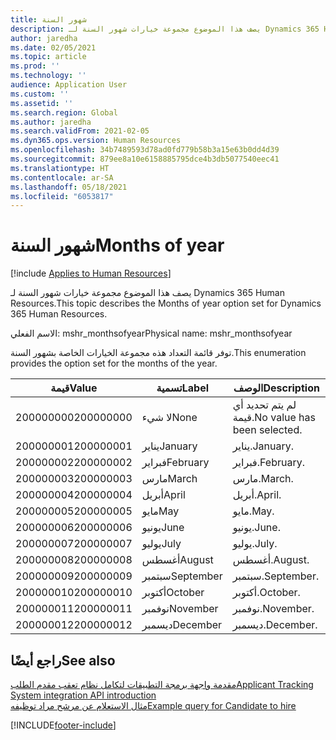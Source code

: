 ```yaml
---
title: شهور السنة
description: يصف هذا الموضوع مجموعة خيارات شهور السنة لـ Dynamics 365 Human Resources.
author: jaredha
ms.date: 02/05/2021
ms.topic: article
ms.prod: ''
ms.technology: ''
audience: Application User
ms.custom: ''
ms.assetid: ''
ms.search.region: Global
ms.author: jaredha
ms.search.validFrom: 2021-02-05
ms.dyn365.ops.version: Human Resources
ms.openlocfilehash: 34b7489593d78ad0fd779b58b3a15e63b0dd4d39
ms.sourcegitcommit: 879ee8a10e6158885795dce4b3db5077540eec41
ms.translationtype: HT
ms.contentlocale: ar-SA
ms.lasthandoff: 05/18/2021
ms.locfileid: "6053817"
---
```

# <a name="months-of-year"></a><span data-ttu-id="39b79-103">شهور السنة</span><span class="sxs-lookup"><span data-stu-id="39b79-103">Months of year</span></span>

[!include [Applies to Human Resources](../includes/applies-to-hr.md)]

<span data-ttu-id="39b79-104">يصف هذا الموضوع مجموعة خيارات شهور السنة لـ Dynamics 365 Human Resources.</span><span class="sxs-lookup"><span data-stu-id="39b79-104">This topic describes the Months of year option set for Dynamics 365 Human Resources.</span></span>

<span data-ttu-id="39b79-105">الاسم الفعلي: mshr_monthsofyear</span><span class="sxs-lookup"><span data-stu-id="39b79-105">Physical name: mshr_monthsofyear</span></span>

<span data-ttu-id="39b79-106">توفر قائمة التعداد هذه مجموعة الخيارات الخاصة بشهور السنة.</span><span class="sxs-lookup"><span data-stu-id="39b79-106">This enumeration provides the option set for the months of the year.</span></span>

| <span data-ttu-id="39b79-107">قيمة</span><span class="sxs-lookup"><span data-stu-id="39b79-107">Value</span></span> | <span data-ttu-id="39b79-108">تسمية</span><span class="sxs-lookup"><span data-stu-id="39b79-108">Label</span></span> | <span data-ttu-id="39b79-109">الوصف</span><span class="sxs-lookup"><span data-stu-id="39b79-109">Description</span></span> |
| --- | --- | --- |
| <span data-ttu-id="39b79-110">200000000</span><span class="sxs-lookup"><span data-stu-id="39b79-110">200000000</span></span> | <span data-ttu-id="39b79-111">لا شيء</span><span class="sxs-lookup"><span data-stu-id="39b79-111">None</span></span> | <span data-ttu-id="39b79-112">لم يتم تحديد أي قيمة.</span><span class="sxs-lookup"><span data-stu-id="39b79-112">No value has been selected.</span></span> |
| <span data-ttu-id="39b79-113">200000001</span><span class="sxs-lookup"><span data-stu-id="39b79-113">200000001</span></span> | <span data-ttu-id="39b79-114">يناير</span><span class="sxs-lookup"><span data-stu-id="39b79-114">January</span></span> | <span data-ttu-id="39b79-115">يناير.</span><span class="sxs-lookup"><span data-stu-id="39b79-115">January.</span></span> |
| <span data-ttu-id="39b79-116">200000002</span><span class="sxs-lookup"><span data-stu-id="39b79-116">200000002</span></span> | <span data-ttu-id="39b79-117">فبراير</span><span class="sxs-lookup"><span data-stu-id="39b79-117">February</span></span> | <span data-ttu-id="39b79-118">فبراير.</span><span class="sxs-lookup"><span data-stu-id="39b79-118">February.</span></span> |
| <span data-ttu-id="39b79-119">200000003</span><span class="sxs-lookup"><span data-stu-id="39b79-119">200000003</span></span> | <span data-ttu-id="39b79-120">مارس</span><span class="sxs-lookup"><span data-stu-id="39b79-120">March</span></span> | <span data-ttu-id="39b79-121">مارس.</span><span class="sxs-lookup"><span data-stu-id="39b79-121">March.</span></span> |
| <span data-ttu-id="39b79-122">200000004</span><span class="sxs-lookup"><span data-stu-id="39b79-122">200000004</span></span> | <span data-ttu-id="39b79-123">أبريل</span><span class="sxs-lookup"><span data-stu-id="39b79-123">April</span></span> | <span data-ttu-id="39b79-124">أبريل.</span><span class="sxs-lookup"><span data-stu-id="39b79-124">April.</span></span> |
| <span data-ttu-id="39b79-125">200000005</span><span class="sxs-lookup"><span data-stu-id="39b79-125">200000005</span></span> | <span data-ttu-id="39b79-126">مايو</span><span class="sxs-lookup"><span data-stu-id="39b79-126">May</span></span> | <span data-ttu-id="39b79-127">مايو.</span><span class="sxs-lookup"><span data-stu-id="39b79-127">May.</span></span> |
| <span data-ttu-id="39b79-128">200000006</span><span class="sxs-lookup"><span data-stu-id="39b79-128">200000006</span></span> | <span data-ttu-id="39b79-129">يونيو</span><span class="sxs-lookup"><span data-stu-id="39b79-129">June</span></span> | <span data-ttu-id="39b79-130">يونيو.</span><span class="sxs-lookup"><span data-stu-id="39b79-130">June.</span></span> |
| <span data-ttu-id="39b79-131">200000007</span><span class="sxs-lookup"><span data-stu-id="39b79-131">200000007</span></span> | <span data-ttu-id="39b79-132">يوليو</span><span class="sxs-lookup"><span data-stu-id="39b79-132">July</span></span> | <span data-ttu-id="39b79-133">يوليو.</span><span class="sxs-lookup"><span data-stu-id="39b79-133">July.</span></span> |
| <span data-ttu-id="39b79-134">200000008</span><span class="sxs-lookup"><span data-stu-id="39b79-134">200000008</span></span> | <span data-ttu-id="39b79-135">أغسطس</span><span class="sxs-lookup"><span data-stu-id="39b79-135">August</span></span> | <span data-ttu-id="39b79-136">أغسطس.</span><span class="sxs-lookup"><span data-stu-id="39b79-136">August.</span></span> |
| <span data-ttu-id="39b79-137">200000009</span><span class="sxs-lookup"><span data-stu-id="39b79-137">200000009</span></span> | <span data-ttu-id="39b79-138">سبتمبر</span><span class="sxs-lookup"><span data-stu-id="39b79-138">September</span></span> | <span data-ttu-id="39b79-139">سبتمبر.</span><span class="sxs-lookup"><span data-stu-id="39b79-139">September.</span></span> |
| <span data-ttu-id="39b79-140">200000010</span><span class="sxs-lookup"><span data-stu-id="39b79-140">200000010</span></span> | <span data-ttu-id="39b79-141">أكتوبر</span><span class="sxs-lookup"><span data-stu-id="39b79-141">October</span></span> | <span data-ttu-id="39b79-142">أكتوبر.</span><span class="sxs-lookup"><span data-stu-id="39b79-142">October.</span></span> |
| <span data-ttu-id="39b79-143">200000011</span><span class="sxs-lookup"><span data-stu-id="39b79-143">200000011</span></span> | <span data-ttu-id="39b79-144">نوفمبر</span><span class="sxs-lookup"><span data-stu-id="39b79-144">November</span></span> | <span data-ttu-id="39b79-145">نوفمبر.</span><span class="sxs-lookup"><span data-stu-id="39b79-145">November.</span></span> |
| <span data-ttu-id="39b79-146">200000012</span><span class="sxs-lookup"><span data-stu-id="39b79-146">200000012</span></span> | <span data-ttu-id="39b79-147">ديسمبر</span><span class="sxs-lookup"><span data-stu-id="39b79-147">December</span></span> | <span data-ttu-id="39b79-148">ديسمبر.</span><span class="sxs-lookup"><span data-stu-id="39b79-148">December.</span></span> |

## <a name="see-also"></a><span data-ttu-id="39b79-149">راجع أيضًا</span><span class="sxs-lookup"><span data-stu-id="39b79-149">See also</span></span>

[<span data-ttu-id="39b79-150">مقدمة واجهة برمجة التطبيقات لتكامل نظام تعقب مقدم الطلب</span><span class="sxs-lookup"><span data-stu-id="39b79-150">Applicant Tracking System integration API introduction</span></span>](hr-admin-integration-ats-api-introduction.md)<br>
[<span data-ttu-id="39b79-151">مثال الاستعلام عن مرشح مراد توظيفه</span><span class="sxs-lookup"><span data-stu-id="39b79-151">Example query for Candidate to hire</span></span>](hr-admin-integration-ats-api-candidate-to-hire-example-query.md)


[!INCLUDE[footer-include](../includes/footer-banner.md)]